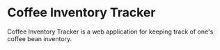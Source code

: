 # Coffee Inventory Tracker

Coffee Inventory Tracker is a web application for keeping track of one's coffee bean inventory.
